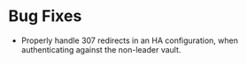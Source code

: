 # Bug Fixes

- Properly handle 307 redirects in an HA configuration, when
  authenticating against the non-leader vault.
